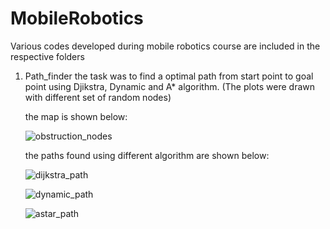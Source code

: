 # MobileRobotics
Various codes developed during mobile robotics course are included in the respective folders
1. Path_finder
    the task was to find a optimal path from start point to goal point using Djikstra, Dynamic and A* algorithm. (The plots were drawn with different set of random nodes)
    
    the map is shown below:
    
    ![obstruction_nodes](https://user-images.githubusercontent.com/25124540/33582118-4d34e48e-d95c-11e7-80be-74871182d2af.jpg)
    
    the paths found using different algorithm are shown below:

    ![dijkstra_path](https://user-images.githubusercontent.com/25124540/33582238-ee68aec6-d95c-11e7-812c-cfe5f8a0c395.jpg)
    
    ![dynamic_path](https://user-images.githubusercontent.com/25124540/33582247-f975e522-d95c-11e7-91a1-b9f8c3bd219d.jpg)
    
    ![astar_path](https://user-images.githubusercontent.com/25124540/33582256-040b1d54-d95d-11e7-94a2-b24ca1044b63.jpg)





